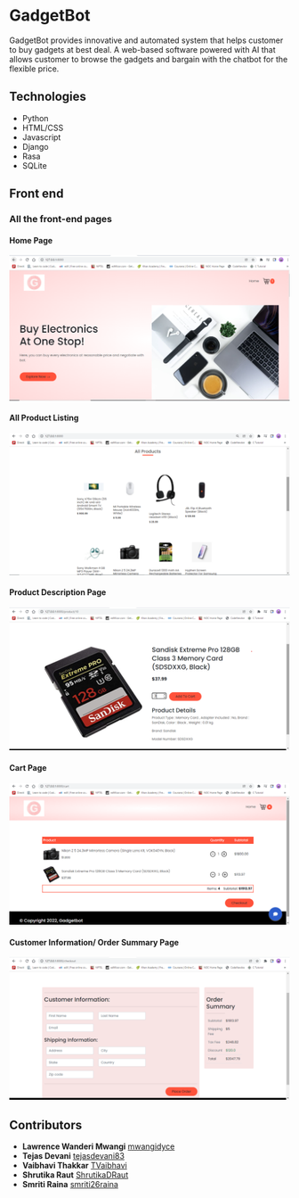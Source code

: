 # GadgetBot
GadgetBot provides innovative and automated system that helps customer to buy gadgets at best deal.
A web-based software powered with AI that allows customer to browse the gadgets and bargain with the chatbot for the flexible price.

## Technologies
* Python
* HTML/CSS
* Javascript
* Django
* Rasa
* SQLite

## Front end
### All the front-end pages
#### Home Page
![image](https://github.com/ShrutikaDRaut/Capstone2/blob/main/ProjectRefFiles/welcome%20screen.png)

#### All Product Listing
![image](https://github.com/ShrutikaDRaut/Capstone2/blob/main/ProjectRefFiles/All%20products.png)

#### Product Description Page
![image](https://github.com/ShrutikaDRaut/Capstone2/blob/main/ProjectRefFiles/product%20description.png)

#### Cart Page
![image](https://github.com/ShrutikaDRaut/Capstone2/blob/main/ProjectRefFiles/cart.png)

#### Customer Information/ Order Summary Page
![image](https://github.com/ShrutikaDRaut/Capstone2/blob/main/ProjectRefFiles/customer.png)


## Contributors

* **Lawrence Wanderi Mwangi** [mwangidyce](https://github.com/mwangidyce)
* **Tejas Devani** [tejasdevani83](https://github.com/tejasdevani83)
* **Vaibhavi Thakkar** [TVaibhavi](https://github.com/TVaibhavi)
* **Shrutika Raut** [ShrutikaDRaut](https://github.com/ShrutikaDRaut)
* **Smriti Raina** [smriti26raina](https://github.com/smriti26raina)




